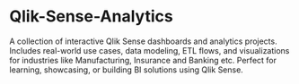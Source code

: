 # Qlik-Sense-Analytics
A collection of interactive Qlik Sense dashboards and analytics projects. Includes real-world use cases, data modeling, ETL flows, and visualizations for industries like Manufacturing, Insurance and Banking etc. Perfect for learning, showcasing, or building BI solutions using Qlik Sense.
